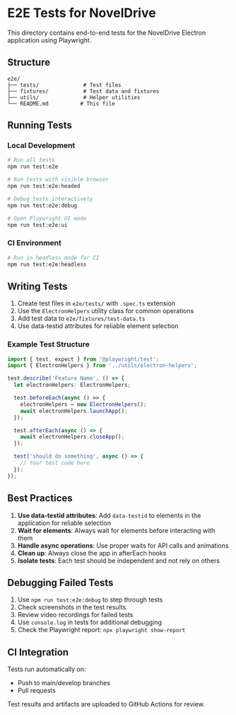 # E2E Tests for NovelDrive

This directory contains end-to-end tests for the NovelDrive Electron application using Playwright.

## Structure

```
e2e/
├── tests/              # Test files
├── fixtures/           # Test data and fixtures
├── utils/              # Helper utilities
└── README.md          # This file
```

## Running Tests

### Local Development

```bash
# Run all tests
npm run test:e2e

# Run tests with visible browser
npm run test:e2e:headed

# Debug tests interactively
npm run test:e2e:debug

# Open Playwright UI mode
npm run test:e2e:ui
```

### CI Environment

```bash
# Run in headless mode for CI
npm run test:e2e:headless
```

## Writing Tests

1. Create test files in `e2e/tests/` with `.spec.ts` extension
2. Use the `ElectronHelpers` utility class for common operations
3. Add test data to `e2e/fixtures/test-data.ts`
4. Use data-testid attributes for reliable element selection

### Example Test Structure

```typescript
import { test, expect } from '@playwright/test';
import { ElectronHelpers } from '../utils/electron-helpers';

test.describe('Feature Name', () => {
  let electronHelpers: ElectronHelpers;

  test.beforeEach(async () => {
    electronHelpers = new ElectronHelpers();
    await electronHelpers.launchApp();
  });

  test.afterEach(async () => {
    await electronHelpers.closeApp();
  });

  test('should do something', async () => {
    // Your test code here
  });
});
```

## Best Practices

1. **Use data-testid attributes**: Add `data-testid` to elements in the application for reliable selection
2. **Wait for elements**: Always wait for elements before interacting with them
3. **Handle async operations**: Use proper waits for API calls and animations
4. **Clean up**: Always close the app in afterEach hooks
5. **Isolate tests**: Each test should be independent and not rely on others

## Debugging Failed Tests

1. Use `npm run test:e2e:debug` to step through tests
2. Check screenshots in the test results
3. Review video recordings for failed tests
4. Use `console.log` in tests for additional debugging
5. Check the Playwright report: `npx playwright show-report`

## CI Integration

Tests run automatically on:
- Push to main/develop branches
- Pull requests

Test results and artifacts are uploaded to GitHub Actions for review.